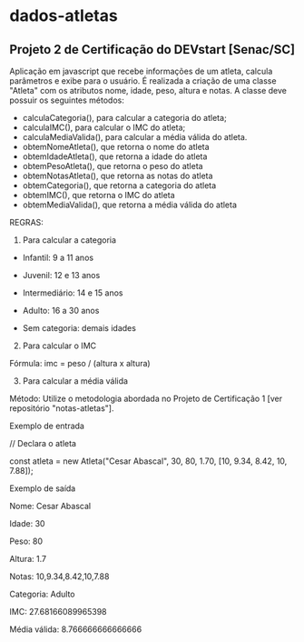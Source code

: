 # dados-atletas
Projeto 2 de Certificação do DEVstart [Senac/SC]
---------------------------------------------------

Aplicação em javascript que recebe informações de um atleta, calcula parâmetros e exibe para o usuário.
É realizada a criação de uma classe "Atleta" com os atributos nome, idade, peso, altura e notas.
A classe deve possuir os seguintes métodos:

- calculaCategoria(), para calcular a categoria do atleta;
- calculaIMC(), para calcular o IMC do atleta;
- calculaMediaValida(), para calcular a média válida do atleta.
- obtemNomeAtleta(), que retorna o nome do atleta
- obtemIdadeAtleta(), que retorna a idade do atleta
- obtemPesoAtleta(), que retorna o peso do atleta
- obtemNotasAtleta(), que retorna as notas do atleta
- obtemCategoria(), que retorna a categoria do atleta
- obtemIMC(), que retorna o IMC do atleta
- obtemMediaValida(), que retorna a média válida do atleta

REGRAS:

1. Para calcular a categoria

 - Infantil: 9 a 11 anos

 - Juvenil: 12 e 13 anos

 - Intermediário: 14 e 15 anos

 - Adulto: 16 a 30 anos

 - Sem categoria: demais idades

2. Para calcular o IMC

Fórmula: imc = peso / (altura x altura)

3. Para calcular a média válida

Método: Utilize o metodologia abordada no Projeto de Certificação 1 [ver repositório "notas-atletas"].

Exemplo de entrada

// Declara o atleta

const atleta = new Atleta("Cesar Abascal",
    30, 80, 1.70,
    [10, 9.34, 8.42, 10, 7.88]);
    
Exemplo de saída

Nome: Cesar Abascal

Idade: 30

Peso: 80

Altura: 1.7

Notas: 10,9.34,8.42,10,7.88

Categoria: Adulto

IMC: 27.68166089965398

Média válida: 8.766666666666666

